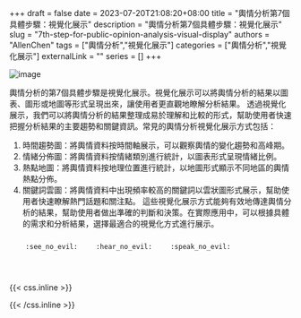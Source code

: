 +++ 
draft = false
date = 2023-07-20T21:08:20+08:00
title = "輿情分析第7個具體步驟：視覺化展示"
description = "輿情分析第7個具體步驟：視覺化展示"
slug = "7th-step-for-public-opinion-analysis-visual-display"
authors = "AllenChen"
tags = ["輿情分析","視覺化展示"]
categories = ["輿情分析","視覺化展示"]
externalLink = ""
series = []
+++

![image](/images/post/A-rabbit-with-big-blue-eyes-using-a-computer-to-show-dynamic-statistics-graph-with-Van-Gogh.jpeg)

輿情分析的第7個具體步驟是視覺化展示。視覺化展示可以將輿情分析的結果以圖表、圖形或地圖等形式呈現出來，讓使用者更直觀地瞭解分析結果。
透過視覺化展示，我們可以將輿情分析的結果整理成易於理解和比較的形式，幫助使用者快速把握分析結果的主要趨勢和關鍵資訊。常見的輿情分析視覺化展示方式包括：
1. 時間趨勢圖：將輿情資料按時間軸展示，可以觀察輿情的變化趨勢和高峰期。
2. 情緒分佈圖：將輿情資料按情緒類別進行統計，以圖表形式呈現情緒比例。
3. 熱點地圖：將輿情資料按地理位置進行統計，以地圖形式顯示不同地區的輿情熱點分佈。
4. 關鍵詞雲圖：將輿情資料中出現頻率較高的關鍵詞以雲狀圖形式展示，幫助使用者快速瞭解熱門話題和關注點。
這些視覺化展示方式能夠有效地傳達輿情分析的結果，幫助使用者做出準確的判斷和決策。在實際應用中，可以根據具體的需求和分析結果，選擇最適合的視覺化方式進行展示。

<p><span class="nowrap"><span class="emojify">🙈</span> <code>:see_no_evil:</code></span>  <span class="nowrap"><span class="emojify">🙉</span> <code>:hear_no_evil:</code></span>  <span class="nowrap"><span class="emojify">🙊</span> <code>:speak_no_evil:</code></span></p>
<br>
    

{{< css.inline >}}
<style>
.emojify {
	font-family: Apple Color Emoji, Segoe UI Emoji, NotoColorEmoji, Segoe UI Symbol, Android Emoji, EmojiSymbols;
	font-size: 2rem;
	vertical-align: middle;
}
@media screen and (max-width:650px) {
  .nowrap {
    display: block;
    margin: 25px 0;
  }
}
</style>
{{< /css.inline >}}
